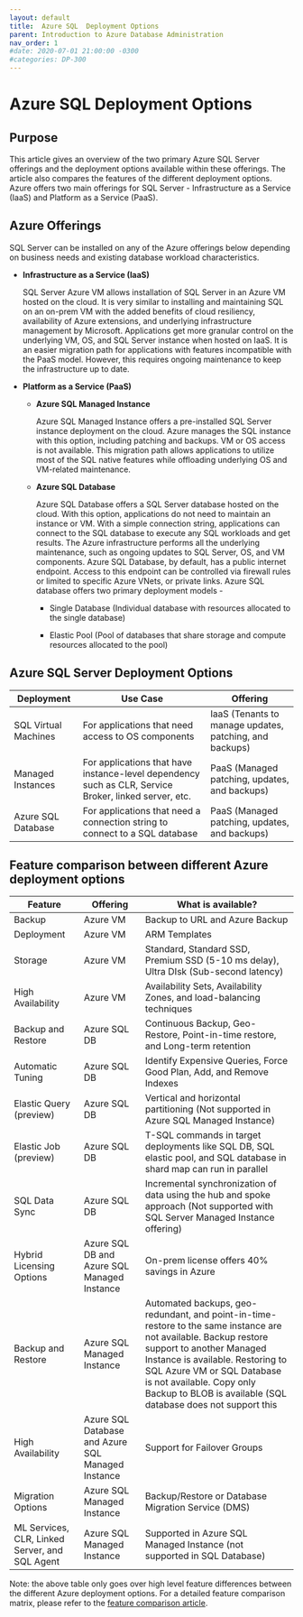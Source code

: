 ```yaml
---
layout: default
title:  Azure SQL  Deployment Options
parent: Introduction to Azure Database Administration
nav_order: 1
#date: 2020-07-01 21:00:00 -0300
#categories: DP-300
---
```


# __Azure SQL Deployment Options__

## __Purpose__

   This article gives an overview of the two primary Azure SQL Server offerings and the deployment options available within these offerings. The article also compares the features of the different deployment options. Azure offers two main offerings for SQL Server - Infrastructure as a Service (IaaS) and Platform as a Service (PaaS).
  
## __Azure Offerings__

   SQL Server can be installed on any of the Azure offerings below depending on business needs and existing database workload characteristics.

   * __Infrastructure as a Service (IaaS)__
  
     SQL Server Azure VM allows installation of SQL Server in an Azure VM hosted on the cloud. It is very similar to installing and maintaining SQL on an on-prem VM with the added benefits of cloud resiliency, availability of Azure extensions, and underlying infrastructure management by Microsoft. Applications get more granular control on the underlying VM, OS, and SQL  Server instance when hosted on IaaS. It is an easier migration path for applications with features incompatible with the PaaS model. However, this requires ongoing maintenance to keep the infrastructure up to date.

  * __Platform as a Service (PaaS)__

    - __Azure SQL Managed Instance__
  
      Azure SQL Managed Instance offers a pre-installed SQL Server instance deployment on the cloud. Azure manages the SQL instance with this option, including patching and backups. VM or OS access is not available. This migration path allows applications to utilize most of the SQL native features while offloading underlying OS and VM-related maintenance. 

    - __Azure SQL Database__

      Azure SQL Database offers a SQL Server database hosted on the cloud. With this option, applications do not need to maintain an instance or VM. With a simple    connection string, applications can connect to the SQL database to execute any SQL workloads and get results. The Azure infrastructure performs all the underlying maintenance, such as ongoing updates to SQL Server, OS, and VM components. Azure SQL Database, by default, has a public internet endpoint. Access to this endpoint can be controlled via firewall rules or limited to specific Azure VNets, or private links. Azure SQL database offers two primary deployment models - 
      
      - Single Database (Individual database with resources allocated to the single database)
    
      - Elastic Pool (Pool of databases that share storage and compute resources allocated to the pool)

## __Azure SQL Server Deployment Options__

   | Deployment | Use Case | Offering | 
   | ---------- | -------- | -------- |
   | SQL Virtual Machines | For applications that need access to OS components | IaaS (Tenants to manage updates, patching, and backups)|
   | Managed Instances | For applications that have instance-level dependency such as CLR, Service Broker, linked server,  etc. | PaaS (Managed patching, updates, and backups)|
   | Azure SQL Database | For applications that need a connection string to connect to a SQL database | PaaS (Managed patching, updates, and backups)|

## __Feature comparison between different Azure deployment options__

   | Feature | Offering  | What is available?  |
   | ------- | ------------------ | ---------------------- |
   | Backup | Azure VM | Backup to URL and Azure Backup |
   | Deployment | Azure VM | ARM Templates |
   | Storage | Azure VM | Standard, Standard SSD, Premium SSD (5-10 ms delay), Ultra DIsk (Sub-second latency) |
   | High Availability | Azure VM |Availability Sets, Availability Zones, and load-balancing techniques |
   | Backup and Restore | Azure SQL DB | Continuous Backup, Geo-Restore, Point-in-time restore, and Long-term retention |
   | Automatic Tuning | Azure SQL DB | Identify Expensive Queries, Force Good Plan, Add, and Remove Indexes |
   | Elastic Query (preview) | Azure SQL DB | Vertical and horizontal partitioning (Not supported in Azure SQL Managed Instance) |
   | Elastic Job (preview) | Azure SQL DB | T-SQL commands in target deployments like SQL DB, SQL elastic pool, and SQL database in shard map can run in parallel |
   | SQL Data Sync | Azure SQL DB | Incremental synchronization of data using the hub and spoke approach (Not supported with SQL Server Managed Instance offering) |
   | Hybrid Licensing Options | Azure SQL DB and Azure SQL Managed Instance | On-prem license offers 40% savings in Azure |
   | Backup and Restore | Azure SQL Managed Instance  | Automated backups, geo-redundant, and point-in-time-restore to the same instance are not available. Backup restore support to another Managed Instance is available. Restoring to SQL Azure VM or SQL Database is not available. Copy only Backup to BLOB is available (SQL database does not support this |
   | High Availability | Azure SQL Database and Azure SQL Managed Instance | Support for Failover Groups |
   | Migration Options | Azure SQL Managed Instance | Backup/Restore or Database Migration Service (DMS) |
   | ML Services, CLR, Linked Server, and SQL Agent | Azure SQL Managed Instance | Supported in Azure SQL Managed Instance (not supported in SQL Database) |

   Note: the above table only goes over high level feature differences between the different Azure deployment options. For a detailed feature comparison matrix, please refer to the [feature comparison article](https://docs.microsoft.com/en-us/azure/azure-sql/database/features-comparison?view=azuresql).





